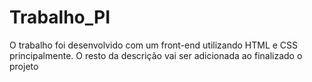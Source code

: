 # Trabalho_PI
O trabalho foi desenvolvido com um front-end utilizando HTML e CSS principalmente. 
O resto da descrição vai ser adicionada ao finalizado o projeto
